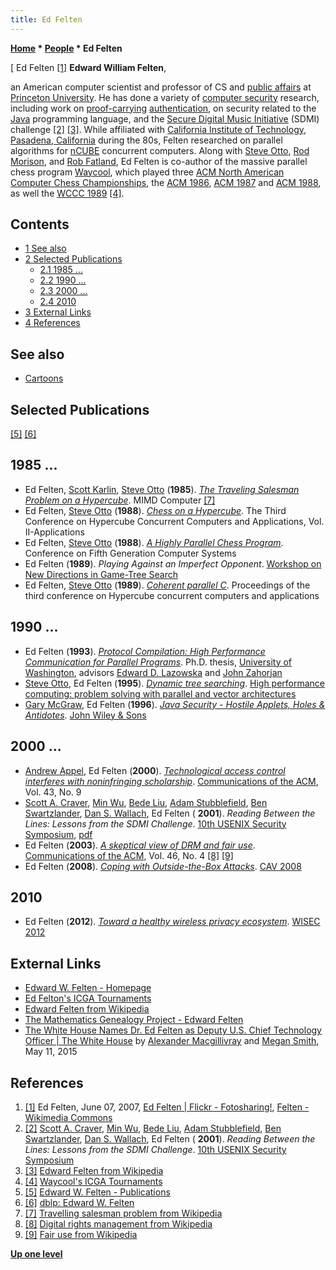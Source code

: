 ```yaml
---
title: Ed Felten
---
```

**[Home](Home "Home") * [People](People "People") * Ed Felten**

\[ Ed Felten <a id="cite-note-1" href="#cite-ref-1">[1]</a>
**Edward William Felten**,

an American computer scientist and professor of CS and [public affairs](https://en.wikipedia.org/wiki/Public_affairs_industry) at [Princeton University](https://en.wikipedia.org/wiki/Princeton_University). He has done a variety of [computer security](https://en.wikipedia.org/wiki/Computer_security) research, including work on [proof-carrying](https://en.wikipedia.org/wiki/Proof-carrying_code) [authentication](https://en.wikipedia.org/wiki/Authentication), on security related to the [Java](Java "Java") programming language, and the [Secure Digital Music Initiative](https://en.wikipedia.org/wiki/Secure_Digital_Music_Initiative) (SDMI) challenge <a id="cite-note-2" href="#cite-ref-2">[2]</a> <a id="cite-note-3" href="#cite-ref-3">[3]</a>. While affiliated with [California Institute of Technology](https://en.wikipedia.org/wiki/California_Institute_of_Technology), [Pasadena, California](https://en.wikipedia.org/wiki/Pasadena,_California) during the 80s, Felten researched on parallel algorithms for [nCUBE](NCUBE "NCUBE") concurrent computers.
Along with [Steve Otto](Steve_Otto "Steve Otto"), [Rod Morison](index.php?title=Rod_Morison&action=edit&redlink=1 "Rod Morison (page does not exist)"), and [Rob Fatland](index.php?title=Rob_Fatland&action=edit&redlink=1 "Rob Fatland (page does not exist)"), Ed Felten is co-author of the massive parallel chess program [Waycool](Waycool "Waycool"), which played three [ACM North American Computer Chess Championships](ACM_North_American_Computer_Chess_Championship "ACM North American Computer Chess Championship"), the [ACM 1986](ACM_1986 "ACM 1986"), [ACM 1987](ACM_1987 "ACM 1987") and [ACM 1988](ACM_1988 "ACM 1988"), as well the [WCCC 1989](WCCC_1989 "WCCC 1989") <a id="cite-note-4" href="#cite-ref-4">[4]</a>.

## Contents

- [1 See also](#see-also)
- [2 Selected Publications](#selected-publications)
  - [2.1 1985 ...](#1985-...)
  - [2.2 1990 ...](#1990-...)
  - [2.3 2000 ...](#2000-...)
  - [2.4 2010](#2010)
- [3 External Links](#external-links)
- [4 References](#references)

## See also

- [Cartoons](Cartoons "Cartoons")

## Selected Publications

<a id="cite-note-5" href="#cite-ref-5">[5]</a> <a id="cite-note-6" href="#cite-ref-6">[6]</a>

## 1985 ...

- Ed Felten, [Scott Karlin](Mathematician#SCKarlin "Mathematician"), [Steve Otto](Steve_Otto "Steve Otto") (**1985**). *[The Traveling Salesman Problem on a Hypercube](http://salsahpc.indiana.edu/dlib/articles/00001937/2/)*. MIMD Computer <a id="cite-note-7" href="#cite-ref-7">[7]</a>
- Ed Felten, [Steve Otto](Steve_Otto "Steve Otto") (**1988**). *[Chess on a Hypercube](https://www.semanticscholar.org/paper/Chess-on-a-hypercube-Felten-Otto/78f89caaf173e52524b5f75ed3a4529e1b3fa1f5?tab=abstract)*. The Third Conference on Hypercube Concurrent Computers and Applications, Vol. II-Applications
- Ed Felten, [Steve Otto](Steve_Otto "Steve Otto") (**1988**). *[A Highly Parallel Chess Program](https://www.semanticscholar.org/paper/A-Highly-Parallel-Chess-Program-Felten-Otto/8883761d14be691f6b50d91346cb15af65762710)*. Conference on Fifth Generation Computer Systems
- Ed Felten (**1989**). *Playing Against an Imperfect Opponent*. [Workshop on New Directions in Game-Tree Search](WCCC_1989#Workshop "WCCC 1989")
- Ed Felten, [Steve Otto](Steve_Otto "Steve Otto") (**1989**). *[Coherent parallel C](https://dl.acm.org/citation.cfm?id=62347)*. Proceedings of the third conference on Hypercube concurrent computers and applications

## 1990 ...

- Ed Felten (**1993**). *[Protocol Compilation: High Performance Communication for Parallel Programs](http://www.cs.washington.edu/research/compiler/papers.d/proto-compile.html)*. Ph.D. thesis, [University of Washington](https://en.wikipedia.org/wiki/University_of_Washington), advisors [Edward D. Lazowska](Mathematician#EDLazowska "Mathematician") and [John Zahorjan](Mathematician#JZahorjan "Mathematician")
- [Steve Otto](Steve_Otto "Steve Otto"), Ed Felten (**1995**). *[Dynamic tree searching](https://dl.acm.org/citation.cfm?id=207712.207717)*. [High performance computing: problem solving with parallel and vector architectures](https://dl.acm.org/citation.cfm?id=207712)
- [Gary McGraw](https://en.wikipedia.org/wiki/Gary_McGraw), Ed Felten (**1996**). *[Java Security - Hostile Applets, Holes & Antidotes](https://openlibrary.org/books/OL7612897M/Java_Security)*. [John Wiley & Sons](https://en.wikipedia.org/wiki/John_Wiley_%26_Sons)

## 2000 ...

- [Andrew Appel](index.php?title=Andrew_Appel&action=edit&redlink=1 "Andrew Appel (page does not exist)"), Ed Felten (**2000**). *[Technological access control interferes with noninfringing scholarship](http://dl.acm.org/citation.cfm?id=348968&dl=ACM&coll=DL&CFID=725775138&CFTOKEN=72472037)*. [Communications of the ACM](ACM#Communications "ACM"), Vol. 43, No. 9
- [Scott A. Craver](https://scholar.google.com/citations?user=s2Jfd_EAAAAJ&hl=en), [Min Wu](https://scholar.google.com/citations?user=tF0R04oAAAAJ&hl=en), [Bede Liu](http://ee.princeton.edu/people/faculty/bede-liu), [Adam Stubblefield](https://www.cs.jhu.edu/~astubble/), [Ben Swartzlander](https://www.linkedin.com/pub/ben-swartzlander/1/894/b18), [Dan S. Wallach](https://scholar.google.com/citations?user=oM25EQkAAAAJ&hl=en), Ed Felten ( **2001**). *Reading Between the Lines: Lessons from the SDMI Challenge*. [10th USENIX Security Symposium](https://www.usenix.org/legacy/events/sec01/), [pdf](https://www.usenix.org/legacy/events/sec01/craver.pdf)
- Ed Felten (**2003**). *[A skeptical view of DRM and fair use](http://dl.acm.org/citation.cfm?id=641232&dl=ACM&coll=DL&CFID=518608567&CFTOKEN=71752259)*. [Communications of the ACM](ACM#Communications "ACM"), Vol. 46, No. 4 <a id="cite-note-8" href="#cite-ref-8">[8]</a> <a id="cite-note-9" href="#cite-ref-9">[9]</a>
- Ed Felten (**2008**). *[Coping with Outside-the-Box Attacks](http://link.springer.com/chapter/10.1007%2F978-3-540-70545-1_2)*. [CAV 2008](http://dblp.uni-trier.de/db/conf/cav/cav2008.html#Felten08)

## 2010

- Ed Felten (**2012**). *[Toward a healthy wireless privacy ecosystem](http://dl.acm.org/citation.cfm?id=2185450)*. [WISEC 2012](http://dblp.uni-trier.de/db/conf/wisec/wisec2012.html#Felten12)

## External Links

- [Edward W. Felten - Homepage](https://www.cs.princeton.edu/~felten/)
- [Ed Felton's ICGA Tournaments](https://www.game-ai-forum.org/icga-tournaments/person.php?id=383)
- [Edward Felten from Wikipedia](https://en.wikipedia.org/wiki/Edward_Felten)
- [The Mathematics Genealogy Project - Edward Felten](https://genealogy.math.ndsu.nodak.edu/id.php?id=69464)
- [The White House Names Dr. Ed Felten as Deputy U.S. Chief Technology Officer | The White House](https://www.whitehouse.gov/blog/2015/05/11/white-house-names-dr-ed-felten-deputy-us-chief-technology-officer) by [Alexander Macgillivray](https://www.linkedin.com/pub/alexander-macgillivray/2/5a1/401) and [Megan Smith](https://en.wikipedia.org/wiki/Megan_Smith), May 11, 2015

## References

1. <a id="cite-ref-1" href="#cite-note-1">[1]</a> Ed Felten, June 07, 2007, [Ed Felten | Flickr - Fotosharing!](https://www.flickr.com/photos/joi/535489184/sizes/o/in/photostream/), [Felten - Wikimedia Commons](https://commons.wikimedia.org/wiki/Category:Edward_FeltenCategory:Edward)
1. <a id="cite-ref-2" href="#cite-note-2">[2]</a> [Scott A. Craver](https://scholar.google.com/citations?user=s2Jfd_EAAAAJ&hl=en), [Min Wu](https://scholar.google.com/citations?user=tF0R04oAAAAJ&hl=en), [Bede Liu](http://ee.princeton.edu/people/faculty/bede-liu), [Adam Stubblefield](https://www.cs.jhu.edu/~astubble/), [Ben Swartzlander](https://www.linkedin.com/pub/ben-swartzlander/1/894/b18), [Dan S. Wallach](https://scholar.google.com/citations?user=oM25EQkAAAAJ&hl=en), Ed Felten ( **2001**). *Reading Between the Lines: Lessons from the SDMI Challenge*. [10th USENIX Security Symposium](https://www.usenix.org/legacy/events/sec01/)
1. <a id="cite-ref-3" href="#cite-note-3">[3]</a> [Edward Felten from Wikipedia](https://en.wikipedia.org/wiki/Edward_Felten)
1. <a id="cite-ref-4" href="#cite-note-4">[4]</a> [Waycool's ICGA Tournaments](https://www.game-ai-forum.org/icga-tournaments/program.php?id=359)
1. <a id="cite-ref-5" href="#cite-note-5">[5]</a> [Edward W. Felten - Publications](https://www.cs.princeton.edu/~felten/papers.html)
1. <a id="cite-ref-6" href="#cite-note-6">[6]</a> [dblp: Edward W. Felten](https://dblp.uni-trier.de/pers/hd/f/Felten:Edward_W=)
1. <a id="cite-ref-7" href="#cite-note-7">[7]</a> [Travelling salesman problem from Wikipedia](https://en.wikipedia.org/wiki/Travelling_salesman_problem)
1. <a id="cite-ref-8" href="#cite-note-8">[8]</a> [Digital rights management from Wikipedia](https://en.wikipedia.org/wiki/Digital_rights_management)
1. <a id="cite-ref-9" href="#cite-note-9">[9]</a> [Fair use from Wikipedia](https://en.wikipedia.org/wiki/Fair_use)

**[Up one level](People "People")**

